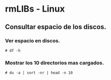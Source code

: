# rmLIBs - Linux

## Consultar espacio de los discos.
### Ver espacio en discos.
    # df -h

### Mostrar los 10 directorios mas cargados.
    # du -a | sort -nr | head -n 10
